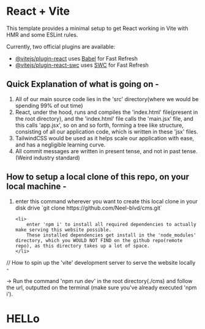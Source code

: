 # React + Vite

This template provides a minimal setup to get React working in Vite with HMR and some ESLint rules.

Currently, two official plugins are available:

- [@vitejs/plugin-react](https://github.com/vitejs/vite-plugin-react/blob/main/packages/plugin-react/README.md) uses [Babel](https://babeljs.io/) for Fast Refresh
- [@vitejs/plugin-react-swc](https://github.com/vitejs/vite-plugin-react-swc) uses [SWC](https://swc.rs/) for Fast Refresh




<h2> Quick Explanation of what is going on - </h1>
<ol>
    <li>
        All of our main source code lies in the 'src' directory(where we would be spending 99% of out time)
    </li>
    <li>
        React, under the hood, runs and compiles the 'index.html' file(present in the root directory), and the   'index.html' file calls the 'main.jsx' file, and this calls 'app.jsx', so on and so forth, forming a tree like structure, consisting of all our application code, which is written in these 'jsx' files.
    </li>
    <li>
        TailwindCSS would be used as it helps scale our application with ease, and has a negligible learning curve.
    </li>
    <li>
        All commit messages are written in present tense, and not in past tense. (Weird industry standard)
    </li>
</ol>







<h2>How to setup a local clone of this repo, on your local machine -</h2>

<ol>
    <li>
        enter this command wherever you want to create this local clone in your disk drive
        `git clone https://github.com/Neel-blvd/cms.git`
    </li>

    <li>
        enter 'npm i' to install all required dependencies to actually make serving this website possible.
        These installed dependencies get install in the 'node_modules' directory, which you WOULD NOT FIND on the github repo(remote repo), as this directory takes up a lot of space.
    </li>
</ol>




// How to spin up the 'vite' development server to serve the website locally -

-> Run the command 'npm run dev' in the root directory(./cms) and follow the url, outputted on the terminal
    (make sure you've already executed 'npm i').


<h1>HELLo</h1>
